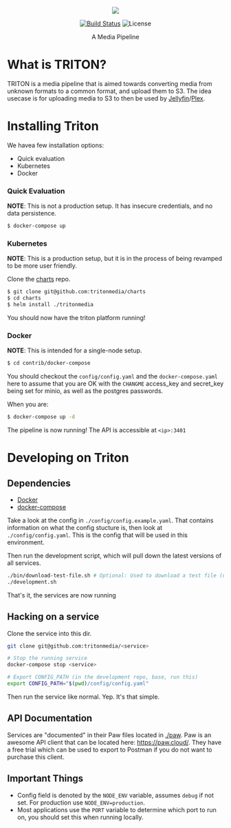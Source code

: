 <p align="center"><img src="https://github.com/tritonjs/ui/raw/master/html/css/img/tb.png" /></p>

<p align="center">
  <a href="http://nodemc.space:8080/job/NodeMC/"><img src="https://img.shields.io/badge/build-broken-red.svg" alt="Build Status" /></a>
  <img src="https://img.shields.io/badge/license-MIT-brightgreen.svg" alt="License" />
</p>

<p align="center">A Media Pipeline</p>

# What is TRITON?

TRITON is a media pipeline that is aimed towards converting media from unknown formats to a common format,
and upload them to S3. The idea usecase is for uploading media to S3 to then be used by 
[Jellyfin](https://github.com/jellyfin)/[Plex](https://github.com/plex).

# Installing Triton

We havea few installation options:

  * Quick evaluation
  * Kubernetes 
  * Docker

### Quick Evaluation

**NOTE**: This is not a production setup. It has insecure credentials, and no data persistence.

```bash
$ docker-compose up
```

### Kubernetes

**NOTE**: This is a production setup, but it is in the process of being revamped to be more user friendly.

Clone the [charts](../charts) repo.

```bash
$ git clone git@github.com:tritonmedia/charts
$ cd charts
$ helm install ./tritonmedia
```

You should now have the triton platform running!

### Docker

**NOTE**: This is intended for a single-node setup.

```bash
$ cd contrib/docker-compose
```

You should checkout the `config/config.yaml` and the `docker-compose.yaml` here to assume that you are OK
with the `CHANGME` access_key and secret_key being set for minio, as well as the postgres passwords.

When you are:

```bash
$ docker-compose up -d
```

The pipeline is now running! The API is accessible at `<ip>:3401`

# Developing on Triton

## Dependencies

  * [Docker](https://docs.docker.com/install/)
  * [docker-compose](https://docs.docker.com/compose/install/)

Take a look at the config in `./config/config.example.yaml`. That contains information on what the config stucture is,
then look at `./config/config.yaml`. This is the config that will be used in this environment.

Then run the development script, which will pull down the latest versions of all services.

```bash
./bin/download-test-file.sh # Optional: Used to download a test file (used by ./bin/emulate-webhook.sh)
./development.sh
```

That's it, the services are now running

## Hacking on a service

Clone the service into this dir.

```bash
git clone git@github.com:tritonmedia/<service>

# Stop the running service
docker-compose stop <service>

# Export CONFIG_PATH (in the development repo, base, run this)
export CONFIG_PATH="$(pwd)/config/config.yaml"
```

Then run the service like normal. Yep. It's that simple.

## API Documentation

Services are "documented" in their Paw files located in [./paw](paw). Paw is an awesome API client that can
be located here: https://paw.cloud/. They have a free trial which can be used to export to Postman if you do not
want to purchase this client.

## Important Things

 * Config field is denoted by the `NODE_ENV` variable, assumes `debug` if not set.
For production use `NODE_ENV=production`.
 * Most applications use the `PORT` variable to determine which port to run on, you should set this when running locally.
